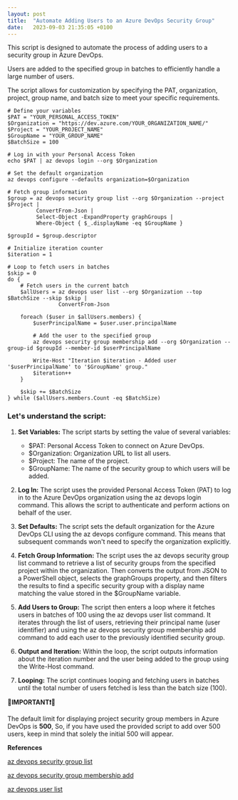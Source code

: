 ```yaml
---
layout: post
title:  "Automate Adding Users to an Azure DevOps Security Group"
date:   2023-09-03 21:35:05 +0100
---
```


This script is designed to automate the process of adding users to a security group in Azure DevOps. 

Users are added to the specified group in batches to efficiently handle a large number of users. 

The script allows for customization by specifying the PAT, organization, project, group name, and batch size to meet your specific requirements.

```
# Define your variables
$PAT = "YOUR_PERSONAL_ACCESS_TOKEN"
$Organization = "https://dev.azure.com/YOUR_ORGANIZATION_NAME/"
$Project = "YOUR_PROJECT_NAME"
$GroupName = "YOUR_GROUP_NAME"
$BatchSize = 100

# Log in with your Personal Access Token
echo $PAT | az devops login --org $Organization

# Set the default organization
az devops configure --defaults organization=$Organization

# Fetch group information
$group = az devops security group list --org $Organization --project $Project | 
         ConvertFrom-Json | 
         Select-Object -ExpandProperty graphGroups | 
         Where-Object { $_.displayName -eq $GroupName }

$groupId = $group.descriptor

# Initialize iteration counter
$iteration = 1

# Loop to fetch users in batches
$skip = 0
do {
    # Fetch users in the current batch
    $allUsers = az devops user list --org $Organization --top $BatchSize --skip $skip | 
                ConvertFrom-Json

    foreach ($user in $allUsers.members) {
        $userPrincipalName = $user.user.principalName
        
        # Add the user to the specified group
        az devops security group membership add --org $Organization --group-id $groupId --member-id $userPrincipalName
        
        Write-Host "Iteration $iteration - Added user '$userPrincipalName' to '$GroupName' group."
        $iteration++
    }

    $skip += $BatchSize
} while ($allUsers.members.Count -eq $BatchSize)

```

### Let's understand the script:

1. **Set Variables:** The script starts by setting the value of several variables:

    - $PAT: Personal Access Token to connect on Azure DevOps.
    - $Organization: Organization URL to list all users.
    - $Project: The name of the project.
    - $GroupName: The name of the security group to which users will be added.

2. **Log In:** The script uses the provided Personal Access Token (PAT) to log in to the Azure DevOps organization using the az devops login command. This allows the script to authenticate and perform actions on behalf of the user.

3. **Set Defaults:** The script sets the default organization for the Azure DevOps CLI using the az devops configure command. This means that subsequent commands won't need to specify the organization explicitly.

4. **Fetch Group Information:** The script uses the az devops security group list command to retrieve a list of security groups from the specified project within the organization. Then converts the output from JSON to a PowerShell object, selects the graphGroups property, and then filters the results to find a specific security group with a display name matching the value stored in the $GroupName variable.

5. **Add Users to Group:** The script then enters a loop where it fetches users in batches of 100 using the az devops user list command. It iterates through the list of users, retrieving their principal name (user identifier) and using the az devops security group membership add command to add each user to the previously identified security group.

6. **Output and Iteration:** Within the loop, the script outputs information about the iteration number and the user being added to the group using the Write-Host command.

7. **Looping:** The script continues looping and fetching users in batches until the total number of users fetched is less than the batch size (100).

**🔴IMPORTANT❗🔴**

The default limit for displaying project security group members in Azure DevOps is **500**,  So, if you have used the provided script to add over 500 users, keep in mind that solely the initial 500 will appear. 

**References**

[az devops security group list](https://learn.microsoft.com/en-us/cli/azure/devops/security/group?view=azure-cli-latest#az-devops-security-group-list)

[az devops security group membership add](https://learn.microsoft.com/en-us/cli/azure/devops/security/group/membership?view=azure-cli-latest#az-devops-security-group-membership-add)

[az devops user list](https://learn.microsoft.com/en-us/cli/azure/devops/user?view=azure-cli-latest#az-devops-user-list)